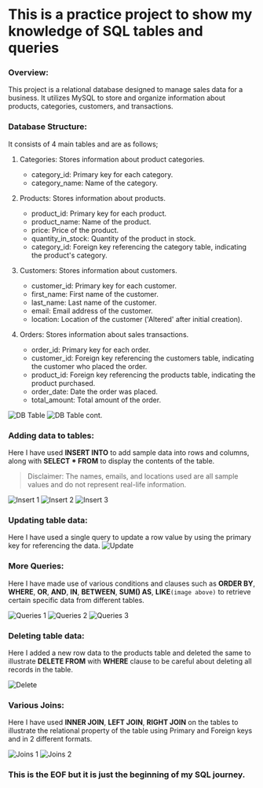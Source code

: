 # This is a practice project to show my knowledge of SQL tables and queries

### Overview:
This project is a relational database designed to manage sales data for a business. It utilizes MySQL to store and organize information about products, categories, customers, and transactions.

### Database Structure:
It consists of 4 main tables and are as follows;
  1. Categories: Stores information about product categories.
     * category_id: Primary key for each category.
     * category_name: Name of the category.

  2. Products: Stores information about products.
     *  product_id: Primary key for each product.
     *  product_name: Name of the product.
     *  price: Price of the product.
     *  quantity_in_stock: Quantity of the product in stock.
     *  category_id: Foreign key referencing the category table, indicating the product's category.

  3. Customers: Stores information about customers.
     * customer_id: Primary key for each customer.
     * first_name: First name of the customer.
     * last_name: Last name of the customer.
     * email: Email address of the customer.
     * location: Location of the customer ('Altered' after initial creation).

  4. Orders: Stores information about sales transactions.
     * order_id: Primary key for each order.
     * customer_id: Foreign key referencing the customers table, indicating the customer who placed the order.
     * product_id: Foreign key referencing the products table, indicating the product purchased.
     * order_date: Date the order was placed.
     * total_amount: Total amount of the order.

![DB Table](https://github.com/deeks02/MySQL-Learning/blob/main/Screenshots/Screenshot%2001.png)
![DB Table cont.](https://github.com/deeks02/MySQL-Learning/blob/main/Screenshots/Screenshot%2002.png)

### Adding data to tables:
Here I have used __INSERT INTO__ to add sample data into rows and columns, along with __SELECT * FROM__ to display the contents of the table.
 
> Disclaimer: The names, emails, and locations used are all sample values and do not represent real-life information.

![Insert 1](https://github.com/deeks02/MySQL-Learning/blob/main/Screenshots/Screenshot%2003.png)
![Insert 2](https://github.com/deeks02/MySQL-Learning/blob/main/Screenshots/Screenshot%2004.png)
![Insert 3](https://github.com/deeks02/MySQL-Learning/blob/main/Screenshots/Screenshot%2005.png)

### Updating table data:
Here I have used a single query to update a row value by using the primary key for referencing the data.
![Update](https://github.com/deeks02/MySQL-Learning/blob/main/Screenshots/Screenshot%2006(Update).png)

### More Queries:
Here I have made use of various conditions and clauses such as __ORDER BY__, __WHERE__, __OR__, __AND__, __IN__, __BETWEEN__, __SUM() AS__, __LIKE__`(image above)` to retrieve certain specific data from different tables.

![Queries 1](https://github.com/deeks02/MySQL-Learning/blob/main/Screenshots/Screenshot%2006(Crop).png)
![Queries 2](https://github.com/deeks02/MySQL-Learning/blob/main/Screenshots/Screenshot%2007.png)
![Queries 3](https://github.com/deeks02/MySQL-Learning/blob/main/Screenshots/Screenshot%2008.png)

### Deleting table data:
Here I added a new row data to the products table and deleted the same to illustrate __DELETE FROM__ with __WHERE__ clause to be careful about deleting all records in the table.

![Delete](https://github.com/deeks02/MySQL-Learning/blob/main/Screenshots/Screenshot%2009.png)

### Various Joins:
Here I have used __INNER JOIN__, __LEFT JOIN__, __RIGHT JOIN__ on the tables to illustrate the relational property of the table using Primary and Foreign keys and in 2 different formats.

![Joins 1](https://github.com/deeks02/MySQL-Learning/blob/main/Screenshots/Screenshot%2010.png)
![Joins 2](https://github.com/deeks02/MySQL-Learning/blob/main/Screenshots/Screenshot%2011.png)


### This is the EOF but it is just the beginning of my SQL journey.

